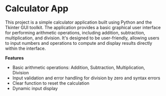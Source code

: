 # Calculator App
This project is a simple calculator application built using Python and the Tkinter GUI toolkit. The application provides a basic graphical user interface for performing arithmetic operations, including addition, subtraction, multiplication, and division. It's designed to be user-friendly, allowing users to input numbers and operations to compute and display results directly within the interface.

**Features**

* Basic arithmetic operations: Addition, Subtraction, Multiplication, Division
* Input validation and error handling for division by zero and syntax errors
* Clear function to reset the calculation
* Dynamic input display
